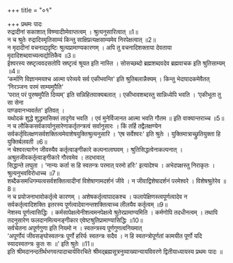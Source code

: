 +++
title = "०१"

+++
प्रथमः पादः   
रुद्रादीनां सकाशात् विष्ण्वादीामेवाप्तत्वम् । श्रुत्यनुसारित्वात् ॥1॥  
न च श्रुतेः रुद्रादिस्मृतिसाम्यं किन्तु साक्षिप्रत्यक्षसाम्यमेव निरपेक्षत्वात् ॥2॥  
न मृदादीनां वचनाद्यदृष्टिः श्रुत्यप्रामाण्यकारणम् । अपि तु वचनादिशक्ताया देवताया मृदादिशब्दवाच्यत्वद्योतिकैव ॥3॥  
ईश्वरस्य स्रष्टृत्ववदसतोपि स्रष्टृत्वं श्रूयत इति नास्ति । सोसच्छब्दो ब्रह्मशब्दवदेव ब्रह्मवाचक इति श्रुतिसाम्यम् ॥4॥  
‘कर्माणि विज्ञानमयश्च आत्मा परेव्यये सर्व एकीभवन्ति' इति श्रुतिबलान्नैक्यम् । किन्तु भेदापादकमेवैतत् ‘निरञ्जनः परमं साम्यमुपैति'   
‘परात् परं पुरुषमुपैति दिव्यम्' इति सन्निहितवाक्यबलात् । एकीभावशब्दस्तु सान्निध्येपि भवति । ‘एकीभूता तु सा सेना   
पाण्डवानभ्यवर्तत' इतिवत् ।   
यथोदकं शुद्धे शुद्धमासिक्तं तादृगेव भवति । एवं मुनेर्विजानत आत्मा भवति गौतम ॥ इति वाक्यान्तराच्च ॥5॥  
न च लौकिकसर्वकार्यानुसारेणाकर्तृतन्त्रत्वं सर्वानुसारः । किं तर्हि तद्वैलक्षण्येन   
सर्वकर्तृविलक्षणसर्वशक्तित्वमेवाशेषयुक्तिश्रुत्यनुसारि । ‘एष सर्वेश्वरः' इति श्रुतेः । युक्तिमात्राच्छ्रुतियुक्ता हि युक्तिर्बलवती ॥6॥  
न चेश्वरत्यागेन जीवस्यैव कर्तृत्वाङ्गीकारे कल्पनालाघवम् । श्रुतिसिद्धत्वेनाकल्पनात् । अश्रुतजीवकर्तृत्वाङ्गीकारे गौरवमेव । तदभावात्   
सिद्धान्ते लघुता । ‘नान्यः कर्ता स हि स्वतन्त्रः परमात् परमो हरिः' इत्यादेश्च । अभेदपक्षस्तु निराकृतः । श्रुत्यनुभवविरोधाच्च ॥7॥  
शब्दैकसमधिगम्यत्वसर्वशक्तित्वादीनां विशेषाणामदर्शनं जीवे । न जीवाद्विशेषादर्शनं परमेश्वरे । विशेषश्रुतेरेव ॥8॥  
न च प्रयोजनाभावोकर्तृत्वे कारणम् । अशेषकर्तृत्वापादकश्च । फलापेक्षिणस्त्वपूर्णत्वादेव न सर्वकर्तृत्वादिशक्तिः इतरस्य  पूर्णत्वादेवानन्तशक्तित्वाच्च लीलयैव कर्तृत्वम् ॥9॥  
नेशस्य पूर्णत्वासिद्धिः । कर्मसापेक्षत्वेनीशत्वमनपेक्षत्वे श्रुतेरप्रामाण्यमिति । कर्मणोपि तदधीनत्वम् । तथापि तदनुसारेण  फलदानमित्यनङ्गीकार एवेष्टश्रुतिप्रामाण्यासिद्धिः ॥10॥  
सर्वचेतना अपूर्णगुणा इति नियमो न । स्वतन्त्रस्य पूर्णगुणत्वनियमात्   
‘अपूर्णोयं जीवसङ्घोस्वतन्त्रः पूर्णो हरिर्यः स्वतन्त्रः सदैव । न हि स्वतन्त्रोपूर्णतां कामयीत पूर्णो यदि स्यादस्वतन्त्रः कुतः सः ॥' इति श्रुतेः ॥11॥  
इति श्रीमदानन्दतीर्थभगवत्पादाचार्यविरचिते श्रीमद्ब्रह्मसूत्रनुव्याख्यान्यायविवरणे द्वितीयाध्यायस्य प्रथमः पादः ॥  